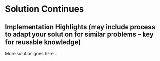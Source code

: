 # Solution Continues

## Implementation Highlights (may include process to adapt your solution for similar problems – key for reusable knowledge)

More solution goes here ...
